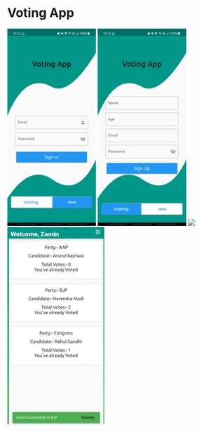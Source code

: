 # Voting App


<img src="https://github.com/zaminmagrayy/voting_app/blob/main/assets/1.jpg" style="height:450px"/> <img src="https://github.com/zaminmagrayy/voting_app/blob/main/assets/2.jpg" style="height:450px"/>
<img src="https://github.com/zaminmagrayy/voting_app/blob/main/assets/3.jpg" style="height:450px"/> <img src="https://github.com/zaminmagrayy/voting_app/blob/main/assets/4.jpeg" style="height:450px"/>

